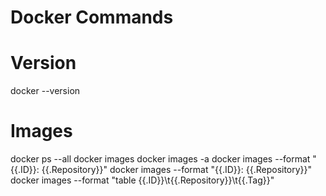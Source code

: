 # Docker Commands

# Version
docker --version

# Images
docker ps --all
docker images
docker images -a
docker images --format "{{.ID}}: {{.Repository}}"
docker images --format "{{.ID}}: {{.Repository}}"
docker images --format "table {{.ID}}\t{{.Repository}}\t{{.Tag}}"
